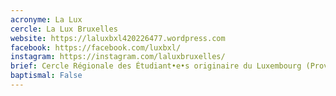```yaml
---
acronyme: La Lux
cercle: La Lux Bruxelles
website: https://laluxbxl420226477.wordpress.com
facebook: https://facebook.com/luxbxl/
instagram: https://instagram.com/laluxbruxelles/
brief: Cercle Régionale des Étudiant•e•s originaire du Luxembourg (Province)
baptismal: False
---
```

